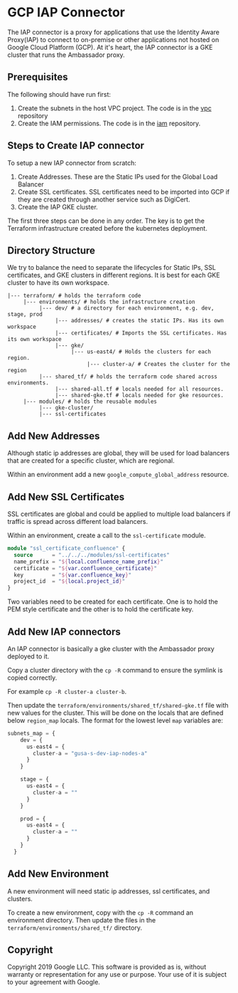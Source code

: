 # GCP IAP Connector
The IAP connector is a proxy for applications that use the Identity Aware Proxy(IAP)
to connect to on-premise or other applications not hosted on Google Cloud Platform (GCP).
At it's heart, the IAP connector is a GKE cluster that runs the Ambassador proxy.

## Prerequisites
The following should have run first:
1. Create the subnets in the host VPC project. The code is in the [vpc](https://github.com/GoogleCloudPlatform/iap-connector/tree/master/terraform-and-helm/vpc) repository
2. Create the IAM permissions. The code is in the [iam](https://github.com/GoogleCloudPlatform/iap-connector/tree/master/terraform-and-helm/iam) repository.

## Steps to Create IAP connector
To setup a new IAP connector from scratch:
1. Create Addresses. These are the Static IPs used for the Global Load Balancer
1. Create SSL certificates. SSL certificates need to be imported into GCP if they are created through another service such as DigiCert.
1. Create the IAP GKE cluster.

The first three steps can be done in any order. The key is to get the Terraform 
infrastructure created before the kubernetes deployment.

## Directory Structure
We try to balance the need to separate the lifecycles for Static IPs, SSL 
certificates, and GKE clusters in different regions. It is best for each GKE
cluster to have its own workspace. 

```text
|--- terraform/ # holds the terraform code
     |--- environments/ # holds the infrastructure creation
          |--- dev/ # a directory for each environment, e.g. dev, stage, prod
               |--- addresses/ # creates the static IPs. Has its own workspace
               |--- certificates/ # Imports the SSL certificates. Has its own workspace
               |--- gke/
                    |--- us-east4/ # Holds the clusters for each region.
                         |--- cluster-a/ # Creates the cluster for the region
          |--- shared_tf/ # holds the terraform code shared across environments.
               |--- shared-all.tf # locals needed for all resources.
               |--- shared-gke.tf # locals needed for gke resources.
     |--- modules/ # holds the reusable modules
          |--- gke-cluster/
          |--- ssl-certificates

```

## Add New Addresses
Although static ip addresses are global, they will be used for load balancers
that are created for a specific cluster, which are regional.

Within an environment add a new `google_compute_global_address` resource.

## Add New SSL Certificates
SSL certificates are global and could be applied to multiple load balancers if
traffic is spread across different load balancers.

Within an environment, create a call to the `ssl-certificate` module.
```terraform
module "ssl_certificate_confluence" {
  source      = "../../../modules/ssl-certificates"
  name_prefix = "${local.confluence_name_prefix}"
  certificate = "${var.confluence_certificate}"
  key         = "${var.confluence_key}"
  project_id  = "${local.project_id}"
}
```

Two variables need to be created for each certificate. One is to hold the PEM 
style certificate and the other is to hold the certificate key.

## Add New IAP connectors
An IAP connector is basically a gke cluster with the Ambassador proxy deployed
to it.

Copy a cluster directory with the `cp -R` command to ensure the symlink is
copied correctly.

For example `cp -R cluster-a cluster-b`.

Then update the `terraform/environments/shared_tf/shared-gke.tf` file with new
values for the cluster. This will be done on the locals that are defined below
`region_map` locals. The format for the lowest level `map` variables are:
```terraform
subnets_map = {
    dev = {
      us-east4 = {
        cluster-a = "gusa-s-dev-iap-nodes-a"
      }
    }

    stage = {
      us-east4 = {
        cluster-a = ""
      }
    }

    prod = {
      us-east4 = {
        cluster-a = ""
      }
    }
  }
```

## Add New Environment
A new environment will need static ip addresses, ssl certificates, and clusters.

To create a new environment, copy with the `cp -R` command an environment
directory. Then update the files in the `terraform/environments/shared_tf/`
directory.

## Copyright
Copyright 2019 Google LLC. This software is provided as is, without warranty
or representation for any use or purpose. Your use of it is subject to your
agreement with Google.

